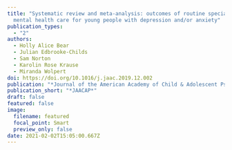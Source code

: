 ```yaml
---
title: "Systematic review and meta-analysis: outcomes of routine specialist
  mental health care for young people with depression and/or anxiety"
publication_types:
  - "2"
authors:
  - Holly Alice Bear
  - Julian Edbrooke-Childs
  - Sam Norton
  - Karolin Rose Krause
  - Miranda Wolpert
doi: https://doi.org/10.1016/j.jaac.2019.12.002
publication: "*Journal of the American Academy of Child & Adolescent Psychiatry*"
publication_short: "*JAACAP*"
draft: false
featured: false
image:
  filename: featured
  focal_point: Smart
  preview_only: false
date: 2021-02-02T15:05:00.667Z
---
```


